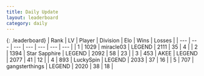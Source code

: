 ```yaml
---
title: Daily Update
layout: leaderboard
category: daily
---
```


{: .leaderboard}
| Rank | LV | Player | Division | Elo | Wins | Losses |
| --- | --- | --- | --- | --- | --- | --- |
| <span data-change="0">1</span> | 1029 | <span title="ID: 416373">miracle03</span> | LEGEND | <span data-change="25">2111</span> | <span data-change="5">35</span> | <span data-change="0">4</span> |
| <span data-change="0">2</span> | 1394 | <span title="ID: 315148">Star Sapphire</span> | LEGEND | <span data-change="32">2092</span> | <span data-change="12">58</span> | <span data-change="3">23</span> |
| <span data-change="0">3</span> | 453 | <span title="ID: 455100">AKEE</span> | LEGEND | <span data-change="28">2077</span> | <span data-change="10">41</span> | <span data-change="3">12</span> |
| <span data-change="2">4</span> | 893 | <span title="ID: 498412">LuckySpin</span> | LEGEND | <span data-change="34">2033</span> | <span data-change="9">37</span> | <span data-change="3">16</span> |
| <span data-change="30">5</span> | 707 | <span title="ID: 92077">gangsterthings</span> | LEGEND | <span data-change="170">2020</span> | <span data-change="23">38</span> | <span data-change="6">18</span> |